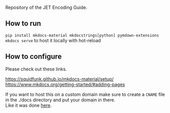Repository of the JET Encoding Guide.

## How to run

`pip install mkdocs-material mkdocstrings[python] pymdown-extensions`<br>
`mkdocs serve` to host it locally with hot-reload

## How to configure

Please check out these links.<br>

https://squidfunk.github.io/mkdocs-material/setup/ <br>
https://www.mkdocs.org/getting-started/#adding-pages

If you want to host this on a custom domain make sure to create a `CNAME` file in the ./docs directory and put your domain in there.<br>
Like it was done [here](https://github.com/Vodes/muxtools-doc/blob/master/docs/CNAME).
